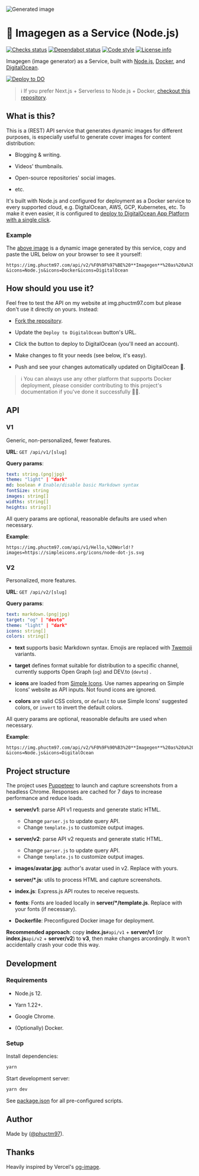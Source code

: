 ![Generated image][cover image]

# 🌌 Imagegen as a Service (Node.js)

[![Checks status][checks status]][checks url]
[![Dependabot status][dependabot status]][dependabot url]
[![Code style][code style]][code style url]
[![License info][license info]][license url]

Imagegen (image generator) as a Service, built with [Node.js], [Docker], and
[DigitalOcean].

[![Deploy to DO][do button]][do deploy url]

> ℹ️ If you prefer Next.js + Serverless to Node.js + Docker, [checkout this
> repository][next-based repo].

## What is this?

This is a (REST) API service that generates dynamic images for different
purposes, is especially useful to generate cover images for content
distribution:

- Blogging & writing.

- Videos' thumbnails.

- Open-source repositories' social images.

- etc.

It's built with Node.js and configured for deployment as a Docker service to
every supported cloud, e.g. DigitalOcean, AWS, GCP, Kubernetes, etc. To make it
even easier, it is configured to [deploy to DigitalOcean App Platform with a
single click][do deploy url].

### Example

The [above image][cover image] is a dynamic image generated by this service,
copy and paste the URL below on your browser to see it yourself:

```
https://img.phuctm97.com/api/v2/%F0%9F%97%BE%20**Imagegen**%20as%20a%20Service?&icons=Node.js&icons=Docker&icons=DigitalOcean
```

## How should you use it?

Feel free to test the API on my website at img.phuctm97.com but please don't use
it directly on yours. Instead:

- [Fork the repository][fork repo].

- Update the `Deploy to DigitalOcean` button's URL.

- Click the button to deploy to DigitalOcean (you'll need an account).

- Make changes to fit your needs (see below, it's easy).

- Push and see your changes automatically updated on DigitalOcean 🎉.

> ℹ️ You can always use any other platform that supports Docker deployment,
> please consider contributing to this project's documentation if you've done it
> successfully 🙏🏻.

## API

### V1

Generic, non-personalized, fewer features.

**URL**: `GET /api/v1/[slug]`

**Query params**:

```yml
text: string.(png|jpg)
theme: "light" | "dark"
md: boolean # Enable/disable basic Markdown syntax
fontSize: string
images: string[]
widths: string[]
heights: string[]
```

All query params are optional, reasonable defaults are used when necessary.

**Example**:

```
https://img.phuctm97.com/api/v1/Hello,%20World!?images=https://simpleicons.org/icons/node-dot-js.svg
```

### V2

Personalized, more features.

**URL**: `GET /api/v2/[slug]`

**Query params**:

```yml
text: markdown.(png|jpg)
target: "og" | "devto"
theme: "light" | "dark"
icons: string[]
colors: string[]
```

- **text** supports basic Markdown syntax. Emojis are replaced with [Twemoji]
  variants.

- **target** defines format suitable for distribution to a specific channel,
  currently supports Open Graph (`og`) and DEV.to (`devto`) .

- **icons** are loaded from [Simple Icons]. Use names appearing on Simple Icons'
  website as API inputs. Not found icons are ignored.

- **colors** are valid CSS colors, or `default` to use Simple Icons' suggested
  colors, or `invert` to invert the default colors.

All query params are optional, reasonable defaults are used when necessary.

**Example**:

```
https://img.phuctm97.com/api/v2/%F0%9F%90%B3%20**Imagegen**%20as%20a%20Service?&icons=Node.js&icons=DigitalOcean
```

## Project structure

The project uses [Puppeteer] to launch and capture screenshots from a headless
Chrome. Responses are cached for 7 days to increase performance and reduce
loads.

- **server/v1**: parse API v1 requests and generate static HTML.

  - Change `parser.js` to update query API.
  - Change `template.js` to customize output images.

- **server/v2**: parse API v2 requests and generate static HTML.

  - Change `parser.js` to update query API.
  - Change `template.js` to customize output images.

- **images/avatar.jpg**: author's avatar used in v2. Replace with yours.

- **server/\*.js**: utils to process HTML and capture screenshots.

- **index.js**: Express.js API routes to receive requests.

- **fonts**: Fonts are loaded locally in **server/\*/template.js**. Replace with
  your fonts (if necessary).

- **Dockerfile**: Preconfigured Docker image for deployment.

**Recommended approach**: copy **index.js**`#api/v1` + **server/v1** (or
**index.js**`api/v2` + **server/v2**) to **v3**, then make changes arcordingly.
It won't accidentally crash your code this way.

## Development

### Requirements

- Node.js 12.

- Yarn 1.22+.

- Google Chrome.

- (Optionally) Docker.

### Setup

Install dependencies:

```bash
yarn
```

Start development server:

```bash
yarn dev
```

See [package.json] for all pre-configured scripts.

## Author

Made by ([@phuctm97]).

## Thanks

Heavily inspired by Vercel's [og-image].

<!-- Badges -->

[cover image]:
  https://img.phuctm97.com/api/v2/%F0%9F%97%BE%20**Imagegen**%20as%20a%20Service?&icons=Node.js&icons=Docker&icons=DigitalOcean
[checks status]:
  https://img.shields.io/github/checks-status/phuctm97/img-nodejs/master?logo=Github
[dependabot status]:
  https://img.shields.io/badge/dependabot-enabled-025e8c?logo=Dependabot
[license info]: https://img.shields.io/github/license/phuctm97/img
[code style]:
  https://img.shields.io/badge/code%20style-prettier-F7B93E?logo=Prettier
[do button]:
  https://mp-assets1.sfo2.digitaloceanspaces.com/deploy-to-do/do-btn-blue.svg
[checks url]:
  https://github.com/phuctm97/img-nodejs/actions?query=workflow%3APR+branch%3Amaster
[dependabot url]:
  https://github.com/phuctm97/img/blob/master/.github/dependabot.yml
[code style url]: /.prettierrc.json
[license url]: /LICENSE
[do deploy url]:
  https://cloud.digitalocean.com/apps/new?repo=https://github.com/phuctm97/img-nodejs/tree/master

<!-- Links -->

[node.js]: https://nodejs.org
[docker]: https://docker.com
[fork repo]: https://github.com/phuctm97/img-nodejs/fork
[next-based repo]: https://github.com/phuctm97/img
[@phuctm97]: https://twitter.com/phuctm97
[package.json]: /package.json
[digitalocean]: https://www.digitalocean.com
[simple icons]: https://simpleicons.org
[twemoji]: https://twemoji.twitter.com
[puppeteer]: https://github.com/puppeteer/puppeteer
[og-image]: https://github.com/vercel/og-image
